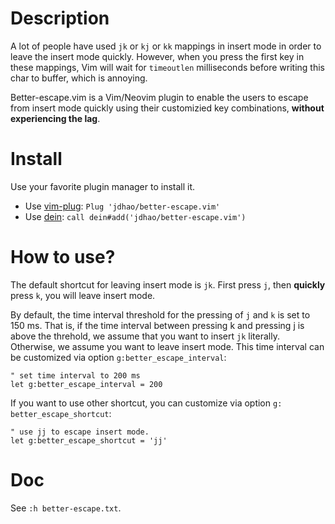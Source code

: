 # Description

A lot of people have used `jk` or `kj` or `kk` mappings in insert mode in order
to leave the insert mode quickly. However, when you press the first key in
these mappings, Vim will wait for `timeoutlen` milliseconds before writing this
char to buffer, which is annoying.

Better-escape.vim is a Vim/Neovim plugin to enable the users to escape from
insert mode quickly using their customizied key combinations, **without
experiencing the lag**.

# Install

Use your favorite plugin manager to install it.

+ Use [vim-plug](https://github.com/junegunn/vim-plug): `Plug 'jdhao/better-escape.vim'`
+ Use [dein](https://github.com/Shougo/dein.vim): `call dein#add('jdhao/better-escape.vim')`

# How to use?

The default shortcut for leaving insert mode is `jk`. First press `j`, then
**quickly** press `k`, you will leave insert mode.

By default, the time interval threshold for the pressing of `j` and `k` is set
to 150 ms. That is, if the time interval between pressing k and pressing j is
above the threhold, we assume that you want to insert `jk` literally. Otherwise,
we assume you want to leave insert mode. This time interval can be customized via
option `g:better_escape_interval`:

```vim
" set time interval to 200 ms
let g:better_escape_interval = 200
```

If you want to use other shortcut, you can customize via option `g:
better_escape_shortcut`:

```vim
" use jj to escape insert mode.
let g:better_escape_shortcut = 'jj'
```

# Doc

See `:h better-escape.txt`.
